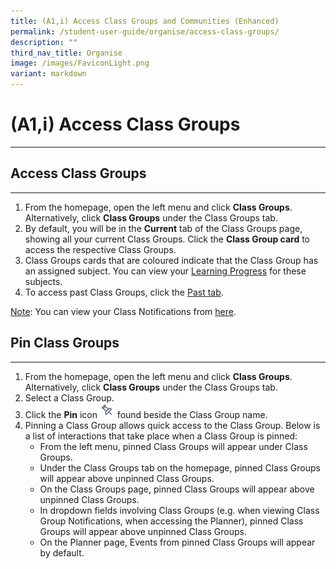 ```yaml
---
title: (A1,i) Access Class Groups and Communities (Enhanced)
permalink: /student-user-guide/organise/access-class-groups/
description: ""
third_nav_title: Organise
image: /images/FaviconLight.png
variant: markdown
---
```

<h1>(A1,i) Access Class Groups</h1>
<hr>
<h2>Access Class Groups</h2>
<hr>
<ol>
    <li>From the homepage, open the left menu and click <strong>Class Groups</strong>. Alternatively, click <strong>Class Groups</strong> under the Class Groups tab.</li>
    <li>By default, you will be in the <strong>Current</strong> tab of the Class Groups page, showing all your current Class Groups. Click the <strong>Class Group card</strong> to access the respective Class Groups.</li>
    <li>Class Groups cards that are coloured indicate that the Class Group has an assigned subject. You can view your <a target="_blank" href="/student-user-guide/track-progress/access-learning-progress/">Learning Progress</a> for these subjects.</li>
    <li>To access past Class Groups, click the <a target="_blank" href="/student-user-guide/organise/access-past-class-groups/">Past tab</a>.</li>
</ol>
<p><u>Note</u>: You can view your Class Notifications from <a target="_blank" href="/student-user-guide/notify/about-notifications/">here</a>.</p>
<h2>Pin Class Groups</h2>
<hr>
<ol>
    <li>From the homepage, open the left menu and click <strong>Class Groups</strong>. Alternatively, click <strong>Class Groups</strong> under the Class Groups tab.</li>
	<li>Select a Class Group.</li>
    <li>Click the <strong>Pin</strong> icon <img style="width:1.5rem; display: inline;" src="/images/Icons/Pin24.svg"> found beside the Class Group name.</li>
    <li>Pinning a Class Group allows quick access to the Class Group. Below is a list of interactions that take place when a Class Group is pinned:
<ul>
	<li>From the left menu, pinned Class Groups will appear under Class Groups.</li>
	<li>Under the Class Groups tab on the&nbsp;homepage, pinned Class Groups will appear above unpinned Class Groups.</li>
	<li>On&nbsp;the Class Groups&nbsp;page, pinned Class Groups will appear above unpinned Class Groups.</li>
	<li>In dropdown fields involving Class Groups (e.g. when viewing Class Group Notifications, when accessing the Planner), pinned Class Groups will appear above unpinned Class Groups.</li>
	<li>On the Planner page, Events from pinned Class Groups will appear by default.</li>
</ul></li></ol>